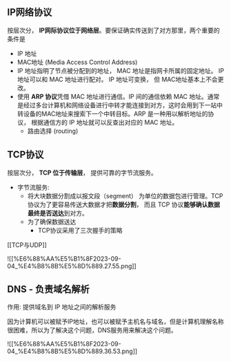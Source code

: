 ## IP网络协议

按层次分， **IP网际协议位于网络层**。要保证确实传送到了对方那里，两个重要的条件是

- IP 地址
- MAC地址 (Media Access Control Address)
- IP 地址指明了节点被分配到的地址， MAC 地址是指网卡所属的固定地址。 IP 地址可以和 MAC 地址进行配对。 IP 地址可变换， 但 MAC地址基本上不会更改。
- 使用 **ARP 协议**凭借 MAC 地址进行通信。IP 间的通信依赖 MAC 地址。通常是经过多台计算机和网络设备进行中转才能连接到对方，这时会用到下一站中转设备的MAC地址来搜索下一个中转目标。ARP 是一种用以解析地址的协议， 根据通信方的 IP 地址就可以反查出对应的 MAC 地址。
    - 路由选择 (routing)

## TCP协议

按层次分， **TCP 位于传输层**， 提供可靠的字节流服务。

- 字节流服务:
    - 将大块数据分割成以报文段（segment） 为单位的数据包进行管理。TCP 协议为了更容易传送大数据才把**数据分割**， 而且 TCP 协议**能够确认数据最终是否送达**到对方。
    - 为了确保数据送达
        - TCP协议采用了三次握手的策略

[[TCP与UDP]]

![[%E6%88%AA%E5%B1%8F2023-09-04_%E4%B8%8B%E5%8D%889.27.55.png]]

## DNS - 负责域名解析

作用: 提供域名到 IP 地址之间的解析服务

因为计算机可以被赋予IP地址，也可以被赋予主机名与域名，但是计算机理解名称很困难，所以为了解决这个问题，DNS服务用来解决这个问题。

![[%E6%88%AA%E5%B1%8F2023-09-04_%E4%B8%8B%E5%8D%889.36.53.png]]